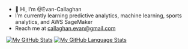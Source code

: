 - 👋 Hi, I’m @Evan-Callaghan 
- I’m currently learning predictive analytics, machine learning, sports analytics, and AWS SageMaker
- Reach me at callaghan.evan@gmail.com

<!---
Evan-Callaghan/Evan-Callaghan is a ✨ special ✨ repository because its `README.md` (this file) appears on your GitHub profile.
You can click the Preview link to take a look at your changes.
--->

[![My GitHub Stats](https://github-readme-stats.vercel.app/api/?username=Evan-Callaghan&count_private=true&theme=tokyonight&showicons=true)]()    [![My GitHub Language Stats](https://github-readme-stats.vercel.app/api/top-langs/?username=Evan-Callaghan&langs_count=5&theme=tokyonight)]()
